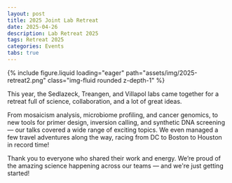 ```yaml
---
layout: post
title: 2025 Joint Lab Retreat
date: 2025-04-26
description: Lab Retreat 2025
tags: Retreat 2025
categories: Events
tabs: true
---
```



{% include figure.liquid loading="eager" path="assets/img/2025-retreat2.png" class="img-fluid rounded z-depth-1" %}


This year, the Sedlazeck, Treangen, and Villapol labs came together for a retreat full of science, collaboration, and a lot of great ideas.

From mosaicism analysis, microbiome profiling, and cancer genomics, to new tools for primer design, inversion calling, and synthetic DNA screening — our talks covered a wide range of exciting topics. We even managed a few travel adventures along the way, racing from DC to Boston to Houston in record time!

Thank you to everyone who shared their work and energy. We’re proud of the amazing science happening across our teams — and we're just getting started!

